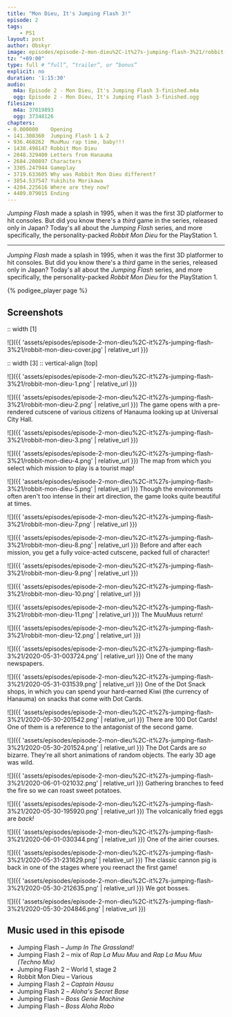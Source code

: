 ```yaml
---
title: "Mon Dieu, It's Jumping Flash 3!"
episode: 2
tags:
    - PS1
layout: post
author: Obskyr
image: episodes/episode-2-mon-dieu%2C-it%27s-jumping-flash-3%21/robbit-mon-dieu-cover.jpg
tz: "+09:00"
type: full # “full”, “trailer”, or “bonus”
explicit: no
duration: '1:15:30'
audio:
  m4a: Episode 2 - Mon Dieu, It's Jumping Flash 3-finished.m4a
  ogg: Episode 2 - Mon Dieu, It's Jumping Flash 3-finished.ogg
filesize:
  m4a: 37019893
  ogg: 37348126
chapters:
- 0.000000    Opening
- 141.308360  Jumping Flash 1 & 2
- 936.468262  MuuMuu rap time, baby!!!
- 1438.498147 Robbit Mon Dieu
- 2048.329400 Letters from Hanauma
- 2684.200897 Characters
- 3305.247944 Gameplay
- 3719.633605 Why was Robbit Mon Dieu different?
- 3854.537547 Yukihito Morikawa
- 4204.225616 Where are they now?
- 4409.079015 Ending
---
```


*Jumping Flash* made a splash in 1995, when it was the first 3D platformer to hit consoles. But did you know there's a *third* game in the series, released only in Japan? Today's all about the *Jumping Flash* series, and more specifically, the personality-packed *Robbit Mon Dieu* for the PlayStation 1.

-----

*Jumping Flash* made a splash in 1995, when it was the first 3D platformer to hit consoles. But did you know there's a *third* game in the series, <span class="no-blurb">released </span>only in Japan? Today's all about the *Jumping Flash* series, and more specifically, the personality-packed *Robbit Mon Dieu* for <span class="no-blurb">the </span>PlayStation 1.

{% podigee_player page %}

## Screenshots

:: width [1]

![]({{ 'assets/episodes/episode-2-mon-dieu%2C-it%27s-jumping-flash-3%21/robbit-mon-dieu-cover.jpg' | relative_url }})

:: width [3]
:: vertical-align [top]

![]({{ 'assets/episodes/episode-2-mon-dieu%2C-it%27s-jumping-flash-3%21/robbit-mon-dieu-1.png' | relative_url }})

![]({{ 'assets/episodes/episode-2-mon-dieu%2C-it%27s-jumping-flash-3%21/robbit-mon-dieu-2.png' | relative_url }})
The game opens with a pre-rendered cutscene of various citizens of Hanauma looking up at Universal City Hall.

![]({{ 'assets/episodes/episode-2-mon-dieu%2C-it%27s-jumping-flash-3%21/robbit-mon-dieu-3.png' | relative_url }})

![]({{ 'assets/episodes/episode-2-mon-dieu%2C-it%27s-jumping-flash-3%21/robbit-mon-dieu-4.png' | relative_url }})
The map from which you select which mission to play is a tourist map!

![]({{ 'assets/episodes/episode-2-mon-dieu%2C-it%27s-jumping-flash-3%21/robbit-mon-dieu-5.png' | relative_url }})
Though the environments often aren't too intense in their art direction, the game looks quite beautiful at times. 

![]({{ 'assets/episodes/episode-2-mon-dieu%2C-it%27s-jumping-flash-3%21/robbit-mon-dieu-7.png' | relative_url }})

![]({{ 'assets/episodes/episode-2-mon-dieu%2C-it%27s-jumping-flash-3%21/robbit-mon-dieu-8.png' | relative_url }})
Before and after each mission, you get a fully voice-acted cutscene, packed full of character!

![]({{ 'assets/episodes/episode-2-mon-dieu%2C-it%27s-jumping-flash-3%21/robbit-mon-dieu-9.png' | relative_url }})

![]({{ 'assets/episodes/episode-2-mon-dieu%2C-it%27s-jumping-flash-3%21/robbit-mon-dieu-10.png' | relative_url }})

![]({{ 'assets/episodes/episode-2-mon-dieu%2C-it%27s-jumping-flash-3%21/robbit-mon-dieu-11.png' | relative_url }})
The MuuMuus return!

![]({{ 'assets/episodes/episode-2-mon-dieu%2C-it%27s-jumping-flash-3%21/robbit-mon-dieu-12.png' | relative_url }})

![]({{ 'assets/episodes/episode-2-mon-dieu%2C-it%27s-jumping-flash-3%21/2020-05-31-003724.png' | relative_url }})
One of the many newspapers.

![]({{ 'assets/episodes/episode-2-mon-dieu%2C-it%27s-jumping-flash-3%21/2020-05-31-031539.png' | relative_url }})
One of the Dot Snack shops, in which you can spend your hard-earned Kiwi (the currency of Hanauma) on snacks that come with Dot Cards.

![]({{ 'assets/episodes/episode-2-mon-dieu%2C-it%27s-jumping-flash-3%21/2020-05-30-201542.png' | relative_url }})
There are 100 Dot Cards! One of them is a reference to the antagonist of the second game.

![]({{ 'assets/episodes/episode-2-mon-dieu%2C-it%27s-jumping-flash-3%21/2020-05-30-201524.png' | relative_url }})
The Dot Cards are *so* bizarre. They're all short animations of random objects. The early 3D age was wild.

![]({{ 'assets/episodes/episode-2-mon-dieu%2C-it%27s-jumping-flash-3%21/2020-06-01-021032.png' | relative_url }})
Gathering branches to feed the fire so we can roast sweet potatoes.

![]({{ 'assets/episodes/episode-2-mon-dieu%2C-it%27s-jumping-flash-3%21/2020-05-30-195920.png' | relative_url }})
The volcanically fried eggs are *back!*

![]({{ 'assets/episodes/episode-2-mon-dieu%2C-it%27s-jumping-flash-3%21/2020-06-01-030344.png' | relative_url }})
One of the airier courses.

![]({{ 'assets/episodes/episode-2-mon-dieu%2C-it%27s-jumping-flash-3%21/2020-05-31-231629.png' | relative_url }})
The classic cannon pig is back in one of the stages where you reenact the first game!

![]({{ 'assets/episodes/episode-2-mon-dieu%2C-it%27s-jumping-flash-3%21/2020-05-30-212635.png' | relative_url }})
We got bosses.

![]({{ 'assets/episodes/episode-2-mon-dieu%2C-it%27s-jumping-flash-3%21/2020-05-30-204846.png' | relative_url }})

## Music used in this episode

- Jumping Flash – *Jump In The Grassland!*
- Jumping Flash 2 – mix of *Rap La Muu Muu* and *Rap La Muu Muu (Techno Mix)*
- Jumping Flash 2 – World 1, stage 2
- Robbit Mon Dieu – Various
- Jumping Flash 2 – *Captain Hausu*
- Jumping Flash 2 – *Aloha's Secret Base*
- Jumping Flash – *Boss Genie Machine*
- Jumping Flash – *Boss Aloha Robo*
